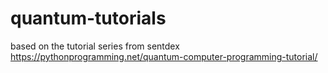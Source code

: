 # quantum-tutorials
based on the tutorial series from sentdex
https://pythonprogramming.net/quantum-computer-programming-tutorial/
